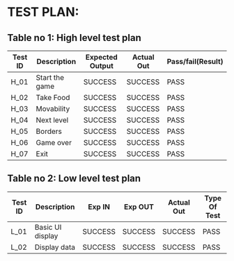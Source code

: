 # TEST PLAN:

## Table no 1: High level test plan

| Test ID | Description                                              | Expected Output | Actual Out |Pass/fail(Result)  |    
|-------------|--------------------------------------------------------------|  ------------       |-------------   |----------------      |
|  H_01       |Start the game                                                |SUCCESS            |SUCCESS         |PASS                  |
|  H_02       |Take Food                                                     |SUCCESS            |SUCCESS         |PASS                  |
|  H_03       |Movability                                                    |SUCCESS            |SUCCESS         |PASS                  |
|  H_04       |Next level                                                    |SUCCESS            |SUCCESS         |PASS                  |
|  H_05       |Borders                                                       |SUCCESS            |SUCCESS         |PASS                  |
|  H_06       |Game over                                                     |SUCCESS            |SUCCESS         |PASS                  |
|  H_07       |Exit                                                          |SUCCESS            |SUCCESS         |PASS                  |


  
  ## Table no 2: Low level test plan

| Test ID | Description                                              | Exp IN | Exp OUT | Actual Out |Type Of Test  |    
|-------------|--------------------------------------------------------------|------------|-------------|----------------|------------------|
|  L_01       |Basic UI display                                              |  SUCCESS   |SUCCESS      |SUCCESS         |PASS              | 
|  L_02       |Display data                                                  |  SUCCESS   |SUCCESS      |SUCCESS         |PASS              |
